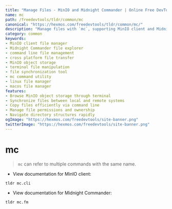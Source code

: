 ```yaml
---
title: "Manage Files - MinIO and Midnight Commander | Online Free DevTools by Hexmos"
name: mc
path: /freedevtools/tldr/common/mc
canonical: "https://hexmos.com/freedevtools/tldr/common/mc/"
description: "Manage files with `mc`, supporting MinIO client and Midnight Commander. Easily browse, copy, and synchronize files. Free online tool, no registration required."
category: common
keywords:
- MinIO client file manager
- Midnight Commander file explorer
- command line file management
- cross platform file transfer
- MinIO object storage
- terminal file manipulation
- file synchronization tool
- mc command utility
- linux file manager
- macos file manager
features:
- Browse MinIO object storage through terminal
- Synchronize files between local and remote systems
- Copy files efficiently via command line
- Manage file permissions and ownership
- Navigate directory structures rapidly
ogImage: "https://hexmos.com/freedevtools/site-banner.png"
twitterImage: "https://hexmos.com/freedevtools/site-banner.png"
---
```


# mc

> `mc` can refer to multiple commands with the same name.

- View documentation for MinIO client:

`tldr mc.cli`

- View documentation for Midnight Commander:

`tldr mc.fm`
